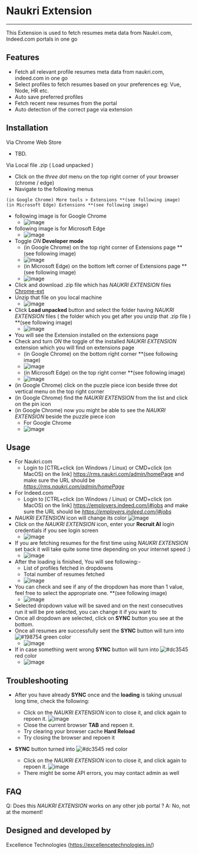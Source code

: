 # Naukri Extension
___
This Extension is used to fetch resumes meta data from Naukri.com, Indeed.com portals in one go 

## Features
- Fetch all relevant profile resumes meta data from naukri.com, indeed.com in one go
- Select profiles to fetch resumes based on your preferences eg: Vue, Node, HR etc.
- Auto save preferred profiles
- Fetch recent new resumes from the portal
- Auto detection of the correct page via extension

Installation
------------
 Via Chrome Web Store
 * TBD.
 

Via Local file .zip ( Load unpacked )
 * Click on the _three dot_ menu on the top right corner of your browser (chrome / edge)
 * Navigate to the following menus
 ```
 (in Google Chrome) More tools > Extensions **(see following image)
 (in Microsoft Edge) Extensions **(see following image)
 ```
 * following image is for Google Chrome
    - ![image](img/c_step1.gif)
 * following image is for Microsoft Edge
    - ![image](img/e_step1.gif)
 * Toggle _ON_ **Developer mode**
    - (in Google Chrome) on the top right corner of Extensions page **(see following image)
    - ![image](img/c_devmode.png)
    - (in Microsoft Edge) on the bottom left corner of Extensions page **(see following image)
    - ![image](img/e_devmode.png)
 * Click and download .zip file which has _NAUKRI EXTENSION_ files [Chrome-ext](chrome-ext.zip)
 * Unzip that file on you local machine
    - ![image](img/unzip.gif)
 * Click **Load unpacked** button and select the folder having _NAUKRI EXTENSION_ files ( the folder which you get after you unzip that .zip file ) **(see following image)
    - ![image](img/load_unpacked.gif)
 * You will see the Extension installed on the extensions page
 * Check and turn _ON_ the toggle of the installed _NAUKRI EXTENSION_ extension which you will find on extensions page
    - (in Google Chrome) on the bottom right corner **(see following image)
    - ![image](img/c_devmode.png)
    - (in Microsoft Edge) on the top right corner **(see following image)
    - ![image](img/e_devmode.png)
 * (in Google Chrome) click on the puzzle piece icon beside three dot vertical menu on the top right corner
 * (in Google Chrome) find the _NAUKRI EXTENSION_ from the list and click on the pin icon
 * (in Google Chrome) now you might be able to see the _NAUKRI EXTENSION_ beside the puzzle piece icon
    - For Google Chrome
    - ![image](img/pin_ext.gif)


Usage
------------
* For Naukri.com
    - Login to [CTRL+click (on Windows / Linux) or CMD+click (on MacOS) on the link] https://rms.naukri.com/admin/homePage and make sure the URL should be _https://rms.naukri.com/admin/homePage_
* For Indeed.com
    - Login to [CTRL+click (on Windows / Linux) or CMD+click (on MacOS) on the link] https://employers.indeed.com/j#jobs and make sure the URL should be _https://employers.indeed.com/j#jobs_
* _NAUKRI EXTENSION_ icon will change its color ![image](img/icon.png)
* Click on the _NAUKRI EXTENSION_ icon, enter your **Recruit AI** login credentials if you see login screen
    - ![image](img/login.gif)
* If you are fetching resumes for the first time using _NAUKRI EXTENSION_ set back it will take quite some time depending on your internet speed :)
    - ![image](img/loading.png)
* After the loading is finished, You will see following:-
    - List of profiles fetched in dropdowns
    - Total number of resumes fetched 
    - ![image](img/list.png)
* You can check and see if any of the dropdown has more than 1 value, feel free to select the appropriate one. **(see following image)
    - ![image](img/multipleVal.png) 
* Selected dropdown value will be saved and on the next consecutives run it will be pre selected, you can change it if you want to
* Once all dropdown are selected, click on **SYNC** button you see at the bottom.
* Once all resumes are successfully sent the **SYNC** button will turn into ![#198754](https://via.placeholder.com/15/198754/000000?text=+) green color
    - ![image](img/success.png)
* If in case something went wrong **SYNC** button will turn into ![#dc3545](https://via.placeholder.com/15/dc3545/000000?text=+) red color
    - ![image](img/danger.png)


Troubleshooting
------------
 * After you have already **SYNC** once and the **loading** is taking unusual long time, check the following:
   - Click on the _NAUKRI EXTENSION_ icon to close it, and click again to repoen it. ![image](img/icon.png)
   - Close the current browser **TAB** and repoen it.
   - Try clearing your browser cache **Hard Reload**
   - Try closing the browser and repoen it

  * **SYNC** button turned into ![#dc3545](https://via.placeholder.com/15/dc3545/000000?text=+) red color
    - Click on the _NAUKRI EXTENSION_ icon to close it, and click again to repoen it. ![image](img/icon.png)
    - There might be some API errors, you may contact admin as well

FAQ
---

Q: Does this _NAUKRI EXTENSION_ works on any other job portal ?
A: No, not at the moment!


## Designed and developed by
Excellence Technologies (https://excellencetechnologies.in/)